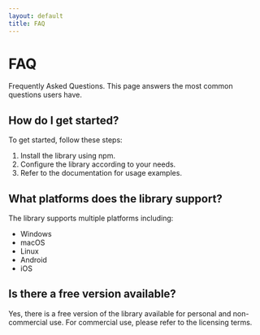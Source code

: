 ```yaml
---
layout: default
title: FAQ
---
```


<div class="section">
  <h1 class="title has-text-centered has-text-primary">FAQ</h1>

  <div class="content">
    <p>Frequently Asked Questions. This page answers the most common questions users have.</p>
  </div>

  <!-- FAQ Section 1 -->
  <div class="box">
    <h2 class="title is-4 has-text-info">How do I get started?</h2>
    <div class="content">
      <p>To get started, follow these steps:</p>
      <ol>
        <li>Install the library using npm.</li>
        <li>Configure the library according to your needs.</li>
        <li>Refer to the documentation for usage examples.</li>
      </ol>
    </div>
  </div>

  <!-- FAQ Section 2 -->
  <div class="box">
    <h2 class="title is-4 has-text-info">What platforms does the library support?</h2>
    <div class="content">
      <p>The library supports multiple platforms including:</p>
      <ul>
        <li>Windows</li>
        <li>macOS</li>
        <li>Linux</li>
        <li>Android</li>
        <li>iOS</li>
      </ul>
    </div>
  </div>

  <!-- FAQ Section 3 -->
  <div class="box">
    <h2 class="title is-4 has-text-info">Is there a free version available?</h2>
    <div class="content">
      <p>Yes, there is a free version of the library available for personal and non-commercial use. For commercial use, please refer to the licensing terms.</p>
    </div>
  </div>

  <!-- Add more FAQ sections as needed -->

</div>